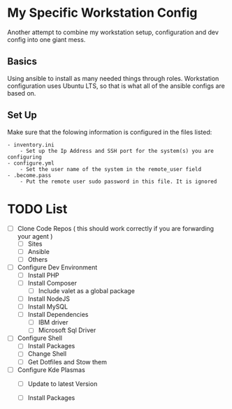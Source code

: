 # My Specific Workstation Config

Another attempt to combine my workstation setup, configuration and dev config into one giant mess.

## Basics

Using ansible to install as many needed things through roles. Workstation configuration uses Ubuntu LTS, so that is what
all of the ansible configs are based on.

## Set Up

Make sure that the folowing information is configured in the files listed:

    - inventory.ini
        - Set up the Ip Address and SSH port for the system(s) you are configuring
    - configure.yml
        - Set the user name of the system in the remote_user field
    - .become.pass
        - Put the remote user sudo password in this file. It is ignored

# TODO List
  - [ ] Clone Code Repos ( this should work correctly if you are forwarding your agent )
    - [ ] Sites
    - [ ] Ansible
    - [ ] Others
  - [ ] Configure Dev Environment
    - [ ] Install PHP
    - [ ] Install Composer
      - [ ] Include valet as a global package
    - [ ] Install NodeJS
    - [ ] Install MySQL
    - [ ] Install Dependencies
      - [ ] IBM driver
      - [ ] Microsoft Sql Driver
  - [ ] Configure Shell
    - [ ] Install Packages
    - [ ] Change Shell
    - [ ] Get Dotfiles and Stow them
  - [ ] Configure Kde Plasmas
    - [ ] Update to latest Version
    - [ ] Install Packages

